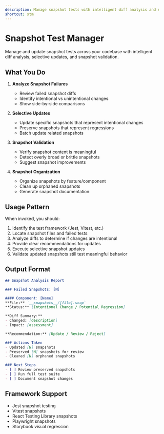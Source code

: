 ```yaml
---
description: Manage snapshot tests with intelligent diff analysis and updates
shortcut: stm
---
```


# Snapshot Test Manager

Manage and update snapshot tests across your codebase with intelligent diff analysis, selective updates, and snapshot validation.

## What You Do

1. **Analyze Snapshot Failures**
   - Review failed snapshot diffs
   - Identify intentional vs unintentional changes
   - Show side-by-side comparisons

2. **Selective Updates**
   - Update specific snapshots that represent intentional changes
   - Preserve snapshots that represent regressions
   - Batch update related snapshots

3. **Snapshot Validation**
   - Verify snapshot content is meaningful
   - Detect overly broad or brittle snapshots
   - Suggest snapshot improvements

4. **Snapshot Organization**
   - Organize snapshots by feature/component
   - Clean up orphaned snapshots
   - Generate snapshot documentation

## Usage Pattern

When invoked, you should:

1. Identify the test framework (Jest, Vitest, etc.)
2. Locate snapshot files and failed tests
3. Analyze diffs to determine if changes are intentional
4. Provide clear recommendations for updates
5. Execute selective snapshot updates
6. Validate updated snapshots still test meaningful behavior

## Output Format

```markdown
## Snapshot Analysis Report

### Failed Snapshots: [N]

#### Component: [Name]
**File:** `__snapshots__/[file].snap`
**Status:** [Intentional Change / Potential Regression]

**Diff Summary:**
- Changed: [description]
- Impact: [assessment]

**Recommendation:** [Update / Review / Reject]

### Actions Taken
- Updated [N] snapshots
- Preserved [N] snapshots for review
- Cleaned [N] orphaned snapshots

### Next Steps
- [ ] Review preserved snapshots
- [ ] Run full test suite
- [ ] Document snapshot changes
```

## Framework Support

- Jest snapshot testing
- Vitest snapshots
- React Testing Library snapshots
- Playwright snapshots
- Storybook visual regression
